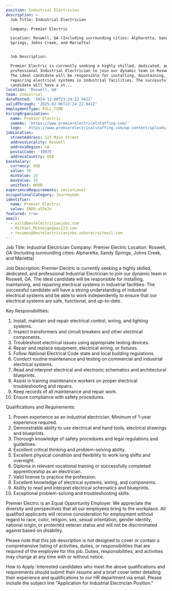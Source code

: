 ```yaml
---
position: Industrial Electrician
description: >-
  Job Title: Industrial Electrician

  Company: Premier Electric

  Location: Roswell, GA (Including surrounding cities: Alpharetta, Sandy
  Springs, Johns Creek, and Marietta)


  Job Description:

  Premier Electric is currently seeking a highly skilled, dedicated, and
  professional Industrial Electrician to join our dynamic team in Roswell, GA.
  The ideal candidate will be responsible for installing, maintaining, and
  repairing electrical systems in industrial facilities. The successful
  candidate will have a st...
location: 'Roswell, GA'
team: Industrial
datePosted: '2024-12-08T23:24:22.941Z'
validThrough: '2025-02-06T23:24:22.941Z'
employmentType: FULL_TIME
hiringOrganization:
  name: Premier Electric
  sameAs: 'https://www.premierelectricalstaffing.com/'
  logo: ' https://www.premierelectricalstaffing.com/wp-content/uploads/2020/05/Premier-Electrical-Staffing-logo.png'
jobLocation:
  streetAddress: 123 Main Street
  addressLocality: Roswell
  addressRegion: GA
  postalCode: '30075'
  addressCountry: USA
baseSalary:
  currency: USD
  value: 30
  minValue: 25
  maxValue: 35
  unitText: HOUR
experienceRequirements: seniorLevel
occupationalCategory: Journeyman
identifier:
  name: Premier Electric
  value: INDU-a55e2v
featured: true
email:
  - will@bestelectricianjobs.com
  - Michael.Mckeaige@pes123.com
  - resumes@bestelectricianjobs.zohorecruitmail.com
---
```




Job Title: Industrial Electrician
Company: Premier Electric
Location: Roswell, GA (Including surrounding cities: Alpharetta, Sandy Springs, Johns Creek, and Marietta)

Job Description:
Premier Electric is currently seeking a highly skilled, dedicated, and professional Industrial Electrician to join our dynamic team in Roswell, GA. The ideal candidate will be responsible for installing, maintaining, and repairing electrical systems in industrial facilities. The successful candidate will have a strong understanding of industrial electrical systems and be able to work independently to ensure that our electrical systems are safe, functional, and up-to-date.

Key Responsibilities:
1. Install, maintain and repair electrical control, wiring, and lighting systems.
2. Inspect transformers and circuit breakers and other electrical components.
3. Troubleshoot electrical issues using appropriate testing devices.
4. Repair and replace equipment, electrical wiring, or fixtures.
5. Follow National Electrical Code state and local building regulations.
6. Conduct routine maintenance and testing on commercial and industrial electrical systems.
7. Read and interpret electrical and electronic schematics and architectural blueprints.
8. Assist in training maintenance workers on proper electrical troubleshooting and repairs.
9. Keep records of all maintenance and repair work.
10. Ensure compliance with safety procedures.

Qualifications and Requirements:
1. Proven experience as an industrial electrician. Minimum of 1-year experience required.
2. Demonstrable ability to use electrical and hand tools, electrical drawings and blueprints.
3. Thorough knowledge of safety procedures and legal regulations and guidelines.
4. Excellent critical thinking and problem-solving ability.
5. Excellent physical condition and flexibility to work long shifts and overnight.
6. Diploma in relevant vocational training or successfully completed apprenticeship as an electrician.
7. Valid license to practice the profession.
8. Excellent knowledge of electrical systems, wiring, and components.
9. Ability to read and interpret electrical schematics and blueprints.
10. Exceptional problem-solving and troubleshooting skills.

Premier Electric is an Equal Opportunity Employer. We appreciate the diversity and perspectives that all our employees bring to the workplace. All qualified applicants will receive consideration for employment without regard to race, color, religion, sex, sexual orientation, gender identity, national origin, or protected veteran status and will not be discriminated against based on disability.

Please note that this job description is not designed to cover or contain a comprehensive listing of activities, duties, or responsibilities that are required of the employee for this job. Duties, responsibilities, and activities may change at any time with or without notice. 

How to Apply:
Interested candidates who meet the above qualifications and requirements should submit their resume and a brief cover letter detailing their experience and qualifications to our HR department via email. Please include the subject line "Application for Industrial Electrician Position."